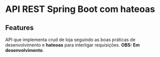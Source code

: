 # API REST Spring Boot com hateoas
## Features
API que implementa crud de loja seguindo as boas práticas de desenvolvimento e  **hateoas** para interligar requisições.
**OBS: Em desenvolvimento**.
